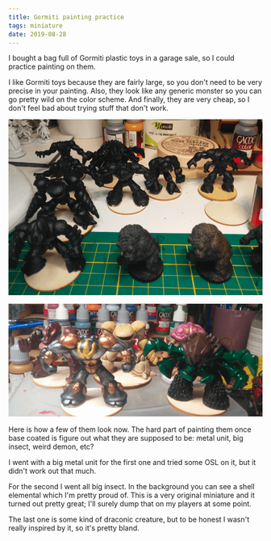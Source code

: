 ```yaml
---
title: Gormiti painting practice
tags: miniature
date: 2019-08-28
---
```


I bought a bag full of Gormiti plastic toys in a garage sale, so I could practice painting on them.

I like Gormiti toys because they are fairly large, so you don't need to be very precise in your painting. Also, they look like any generic monster so you can go pretty wild on the color scheme. And finally, they are very cheap, so I don't feel bad about trying stuff that don't work.

![image-20200720151157004](image-20200720151157004.png)

![image-20200720151206281](image-20200720151206281.png)

Here is how a few of them look now. The hard part of painting them once base coated is figure out what they are supposed to be: metal unit, big insect, weird demon, etc?

I went with a big metal unit for the first one and tried some OSL on it, but it didn't work out that much.

For the second I went all big insect. In the background you can see a shell elemental which I'm pretty proud of. This is a very original miniature and it turned out pretty great; I'll surely dump that on my players at some point.

The last one is some kind of draconic creature, but to be honest I wasn't really inspired by it, so it's pretty bland.